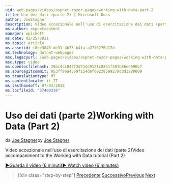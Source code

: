 ```yaml
---
uid: web-pages/videos/aspnet-razor-pages/working-with-data-part-2
title: Uso dei dati (parte 2) | Microsoft Docs
author: JoeStagner
description: Video eccezionale nell'uso di esercitazione dei dati (parte 2)
ms.author: aspnetcontent
manager: wpickett
ms.date: 02/25/2011
ms.topic: article
ms.assetid: f0de3048-de31-4b73-b4fa-a27f6276d17d
ms.technology: dotnet-webpages
msc.legacyurl: /web-pages/videos/aspnet-razor-pages/working-with-data-part-2
msc.type: video
ms.openlocfilehash: 26bc4dc047f2d71de9121c8851f483b86ed696b7
ms.sourcegitcommit: 953ff9ea4369f154d6fd0239599279ddd3280009
ms.translationtype: MT
ms.contentlocale: it-IT
ms.lasthandoff: 07/03/2018
ms.locfileid: "37400316"
---
```

<a name="working-with-data-part-2"></a><span data-ttu-id="a95fc-103">Uso dei dati (parte 2)</span><span class="sxs-lookup"><span data-stu-id="a95fc-103">Working with Data (Part 2)</span></span>
====================
<span data-ttu-id="a95fc-104">da [Joe Stagner](https://github.com/JoeStagner)</span><span class="sxs-lookup"><span data-stu-id="a95fc-104">by [Joe Stagner](https://github.com/JoeStagner)</span></span>

<span data-ttu-id="a95fc-105">Video eccezionale nell'uso di esercitazione dei dati (parte 2)</span><span class="sxs-lookup"><span data-stu-id="a95fc-105">Video accompaniment to the Working with Data tutorial (Part 2)</span></span>

[<span data-ttu-id="a95fc-106">&#9654;Guarda il video (6 minuti)</span><span class="sxs-lookup"><span data-stu-id="a95fc-106">&#9654; Watch video (6 minutes)</span></span>](https://channel9.msdn.com/Blogs/ASP-NET-Site-Videos/working-with-data-part-2)

> [!div class="step-by-step"]
> <span data-ttu-id="a95fc-107">[Precedente](working-with-data-part-1.md)
> [Successivo](displaying-data-in-a-grid.md)</span><span class="sxs-lookup"><span data-stu-id="a95fc-107">[Previous](working-with-data-part-1.md)
[Next](displaying-data-in-a-grid.md)</span></span>
